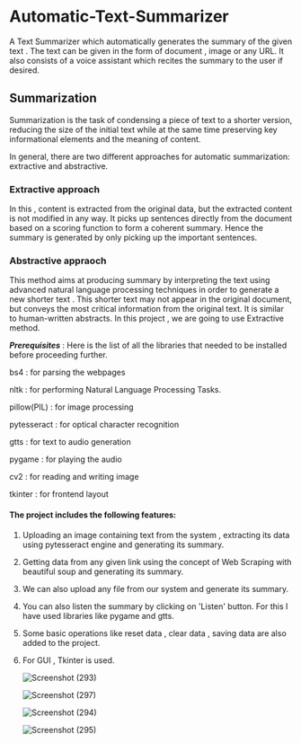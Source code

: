 # Automatic-Text-Summarizer
A Text Summarizer which automatically generates the summary of the given text . The text can be given in the form of document , image or any URL. It also consists of a voice assistant which recites the summary to the user if desired.
## Summarization
Summarization is the task of condensing a piece of text to a shorter version, reducing the size of the initial text while at the same time preserving key informational elements and the meaning of content. 

In general, there are two different approaches for automatic summarization: extractive and abstractive.

### Extractive approach 
In this , content is extracted from the original data, but the extracted content is not modified in any way. It picks up sentences directly from the document based on a scoring function to form a coherent summary. Hence the summary is generated by only picking up the important sentences.
### Abstractive appraoch 
This method aims at producing summary by interpreting the text using advanced natural language processing techniques in order to generate a new shorter text . This shorter text may not appear in the original document, but conveys the most critical information from the original text. It is similar to human-written abstracts.
In this project , we are going to use Extractive method.

***Prerequisites*** : Here is the list of all the libraries that needed to be installed before proceeding further.

bs4 : for parsing the webpages

nltk : for performing Natural Language Processing Tasks.

pillow(PIL) : for image processing

pytesseract : for optical character recognition

gtts : for text to audio generation

pygame : for playing the audio

cv2 : for reading and writing image

tkinter : for frontend layout

#### The project includes the following features:

1. Uploading an image containing text from the system , extracting its data using pytesseract engine and generating its summary. 

2. Getting data from any given link using the concept of Web Scraping with beautiful soup and generating its summary.

3. We can also upload any file from our system and generate its summary.

4. You can also listen the summary by clicking on 'Listen' button. For this I have used libraries like pygame and gtts.

5. Some basic operations like reset data , clear data , saving data are also added to the project.

6. For GUI , Tkinter is used.

   ![Screenshot (293)](https://user-images.githubusercontent.com/54080068/93333961-bca95c80-f841-11ea-9b76-c9bccf033059.png)

   ![Screenshot (297)](https://user-images.githubusercontent.com/54080068/93333034-5d971800-f840-11ea-886b-aa1829715000.png)

   ![Screenshot (294)](https://user-images.githubusercontent.com/54080068/93333809-823fbf80-f841-11ea-8488-def66c84602c.png)

   ![Screenshot (295)](https://user-images.githubusercontent.com/54080068/93334102-fd08da80-f841-11ea-8ecf-05450eaefc16.png)
